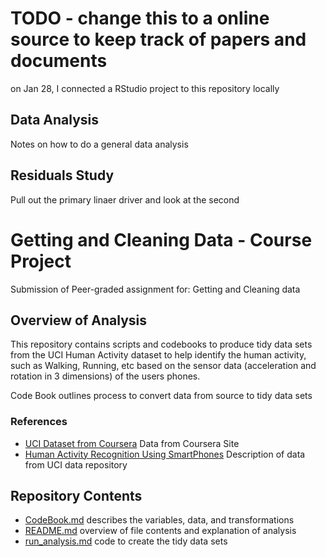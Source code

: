 # TODO - change this to a online source to keep track of papers and documents

on Jan 28, I connected a RStudio project to this repository locally


## Data Analysis
Notes on how to do a general data analysis
## Residuals Study
Pull out the primary linaer driver and look at the second

# Getting and Cleaning Data  - Course Project
Submission of Peer-graded assignment for: Getting and Cleaning data

## Overview of Analysis

  This repository contains scripts and codebooks to produce tidy data sets from the UCI Human Activity dataset to help identify the human activity, such as Walking, Running, etc based on the sensor data (acceleration and rotation in 3 dimensions) of the users phones.
  
  Code Book outlines process to convert data from source to tidy data sets


### References
* [UCI Dataset from Coursera](https://d396qusza40orc.cloudfront.net/getdata%2Fprojectfiles%2FUCI%20HAR%20Dataset.zip) Data from Coursera Site
* [Human Activity Recognition Using SmartPhones](http://archive.ics.uci.edu/ml/datasets/Human+Activity+Recognition+Using+Smartphones) Description of data from UCI data repository

## Repository Contents
 * [CodeBook.md](CodeBook.md) describes the variables, data, and transformations
 * [README.md](README.md) overview of file contents and explanation of analysis
 * [run_analysis.md](run_analysis.md) code to create the tidy data sets






